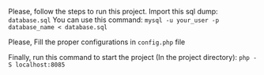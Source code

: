 Please, follow the steps to run this project.
Import this sql dump: `database.sql`
You can use this command: `mysql -u your_user -p database_name < database.sql`

Please, Fill the proper configurations in `config.php` file

Finally, run this command to start the project (In the project directory): `php -S localhost:8085`